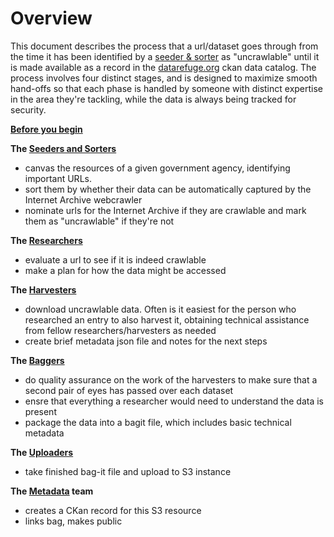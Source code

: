 # Overview

This document describes the process that a url/dataset goes through from the time it has been identified by a [seeder & sorter](https://github.com/datarefugephilly/workflow/blob/master/seednsort.md) as "uncrawlable" until it is made available as a record in the [datarefuge.org](http://www.datarefuge.org) ckan data catalog. The process involves four distinct stages, and is designed to maximize smooth hand-offs so that each phase is handled by someone with distinct expertise in the area they're tackling, while the data is always being tracked for security.



**[Before you begin](advance-work.md)**



**The [Seeders and Sorters](seednsort.md)**
- canvas the resources of a given government agency, identifying important URLs.
- sort them by whether their data can be automatically captured by the Internet Archive webcrawler
- nominate urls for the Internet Archive if they are crawlable and mark them as "uncrawlable" if they're not

**The [Researchers](research.md)**
- evaluate a url to see if it is indeed crawlable
- make a plan for how the data might be accessed

**The [Harvesters](harvesting.md)**
- download uncrawlable data. Often is it easiest for the person who researched an entry to also harvest it, obtaining technical assistance from fellow researchers/harvesters as needed
- create brief metadata json file and notes for the next steps

**The [Baggers](bagging.md)**
- do quality assurance on the work of the harvesters to make sure that a second pair of eyes has passed over each dataset
- ensre that everything a researcher would need to understand the data is present
- package the data into a bagit file, which includes basic technical metadata

**The [Uploaders](uploaders.md)**
- take finished bag-it file and upload to S3 instance

**The [Metadata](metadata.md) team**
- creates a CKan record for this S3 resource
- links bag, makes public
